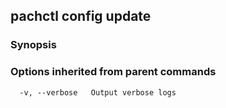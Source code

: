 ## pachctl config update



### Synopsis




### Options inherited from parent commands

```
  -v, --verbose   Output verbose logs
```

